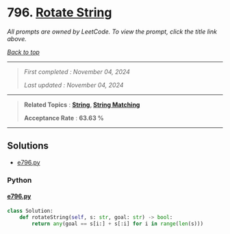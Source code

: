 # 796. [Rotate String](<https://leetcode.com/problems/rotate-string>)

*All prompts are owned by LeetCode. To view the prompt, click the title link above.*

*[Back to top](<../README.md>)*

------

> *First completed : November 04, 2024*
>
> *Last updated : November 04, 2024*

------

> **Related Topics** : **[String](<by_topic/String.md>), [String Matching](<by_topic/String Matching.md>)**
>
> **Acceptance Rate** : **63.63 %**

------

## Solutions

- [e796.py](<../my-submissions/e796.py>)
### Python
#### [e796.py](<../my-submissions/e796.py>)
```Python
class Solution:
    def rotateString(self, s: str, goal: str) -> bool:
        return any(goal == s[i:] + s[:i] for i in range(len(s)))

```


